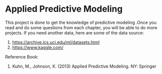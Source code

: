 # Applied Predictive Modeling
This project is done to get the knowledge of predictive modeling
.Once you read and do some questions from each chapter, you will be able to do more projects.
If you need another data, here are some of the data source:
1) https://archive.ics.uci.edu/ml/datasets.html
2) https://www.kaggle.com/

Reference Book:
1) Kuhn, M., Johnson, K. (2013) Applied Predictive Modeling. NY: Springer
